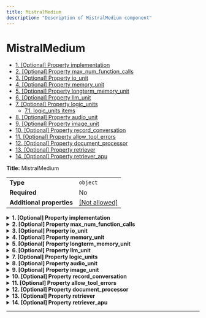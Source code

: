 ```yaml
---
title: MistralMedium
description: "Description of MistralMedium component"
---
```

# MistralMedium

- [1. [Optional] Property implementation](#implementation)
- [2. [Optional] Property max_num_function_calls](#max_num_function_calls)
- [3. [Optional] Property io_unit](#io_unit)
- [4. [Optional] Property memory_unit](#memory_unit)
- [5. [Optional] Property longterm_memory_unit](#longterm_memory_unit)
- [6. [Optional] Property llm_unit](#llm_unit)
- [7. [Optional] Property logic_units](#logic_units)
  - [7.1. logic_units items](#autogenerated_heading_2)
- [8. [Optional] Property audio_unit](#audio_unit)
- [9. [Optional] Property image_unit](#image_unit)
- [10. [Optional] Property record_conversation](#record_conversation)
- [11. [Optional] Property allow_tool_errors](#allow_tool_errors)
- [12. [Optional] Property document_processor](#document_processor)
- [13. [Optional] Property retriever](#retriever)
- [14. [Optional] Property retriever_apu](#retriever_apu)

**Title:** MistralMedium

|                           |                                                         |
| ------------------------- | ------------------------------------------------------- |
| **Type**                  | `object`                                                |
| **Required**              | No                                                      |
| **Additional properties** | [[Not allowed]](# "Additional Properties not allowed.") |

<details>
<summary>
<strong> <a name="implementation"></a>1. [Optional] Property implementation</strong>  

</summary>
<blockquote>

|              |         |
| ------------ | ------- |
| **Type**     | `const` |
| **Required** | No      |

Specific value: `"MistralMedium"`

</blockquote>
</details>

<details>
<summary>
<strong> <a name="max_num_function_calls"></a>2. [Optional] Property max_num_function_calls</strong>  

</summary>
<blockquote>

**Title:** Max Num Function Calls

|              |           |
| ------------ | --------- |
| **Type**     | `integer` |
| **Required** | No        |
| **Default**  | `10`      |

**Description:** The maximum number of function calls to make in a single request.

</blockquote>
</details>

<details>
<summary>
<strong> <a name="io_unit"></a>3. [Optional] Property io_unit</strong>  

</summary>
<blockquote>

|              |                                |
| ------------ | ------------------------------ |
| **Type**     | [`Reference[IOUnit]`](/docs/components/iounit/overview)            |
| **Required** | No                             |
| **Default**  | `{"implementation": "IOUnit"}` |

</blockquote>
</details>

<details>
<summary>
<strong> <a name="memory_unit"></a>4. [Optional] Property memory_unit</strong>  

</summary>
<blockquote>

|              |                                    |
| ------------ | ---------------------------------- |
| **Type**     | [`Reference[MemoryUnit]`](/docs/components/memoryunit/overview)            |
| **Required** | No                                 |
| **Default**  | `{"implementation": "MemoryUnit"}` |

</blockquote>
</details>

<details>
<summary>
<strong> <a name="longterm_memory_unit"></a>5. [Optional] Property longterm_memory_unit</strong>  

</summary>
<blockquote>

|              |                                 |
| ------------ | ------------------------------- |
| **Type**     | [`Reference[LongTermMemoryUnit]`](/docs/components/longtermmemoryunit/overview) |
| **Required** | No                              |
| **Default**  | `null`                          |

</blockquote>
</details>

<details>
<summary>
<strong> <a name="llm_unit"></a>6. [Optional] Property llm_unit</strong>  

</summary>
<blockquote>

|              |                                                                      |
| ------------ | -------------------------------------------------------------------- |
| **Type**     | [`Reference[LLMUnit]`](/docs/components/llmunit/overview)                                                 |
| **Required** | No                                                                   |
| **Default**  | `{"implementation": "MistralGPT", "model": "mistral-medium-latest"}` |

</blockquote>
</details>

<details>
<summary>
<strong> <a name="logic_units"></a>7. [Optional] Property logic_units</strong>  

</summary>
<blockquote>

**Title:** Logic Units

|              |                                 |
| ------------ | ------------------------------- |
| **Type**     | `array of [Reference[LogicUnit]](/docs/components/logicunit/overview)` |
| **Required** | No                              |
| **Default**  | `[]`                            |

|                      | Array restrictions |
| -------------------- | ------------------ |
| **Min items**        | N/A                |
| **Max items**        | N/A                |
| **Items unicity**    | False              |
| **Additional items** | False              |
| **Tuple validation** | See below          |

| Each item of this array must be         | Description |
| --------------------------------------- | ----------- |
| [logic_units items](#logic_units_items) | -           |

### <a name="autogenerated_heading_2"></a>7.1. logic_units items

|              |                                                                 |
| ------------ | --------------------------------------------------------------- |
| **Type**     | [`Reference[LogicUnit]`](/docs/components/logicunit/overview)                                          |
| **Required** | No                                                              |
| **Default**  | `{"implementation": "eidolon_ai_sdk.apu.logic_unit.LogicUnit"}` |

</blockquote>
</details>

<details>
<summary>
<strong> <a name="audio_unit"></a>8. [Optional] Property audio_unit</strong>  

</summary>
<blockquote>

|              |                        |
| ------------ | ---------------------- |
| **Type**     | [`Reference[AudioUnit]`](/docs/components/audiounit/overview) |
| **Required** | No                     |
| **Default**  | `null`                 |

</blockquote>
</details>

<details>
<summary>
<strong> <a name="image_unit"></a>9. [Optional] Property image_unit</strong>  

</summary>
<blockquote>

|              |                        |
| ------------ | ---------------------- |
| **Type**     | [`Reference[ImageUnit]`](/docs/components/imageunit/overview) |
| **Required** | No                     |
| **Default**  | `null`                 |

</blockquote>
</details>

<details>
<summary>
<strong> <a name="record_conversation"></a>10. [Optional] Property record_conversation</strong>  

</summary>
<blockquote>

**Title:** Record Conversation

|              |           |
| ------------ | --------- |
| **Type**     | `boolean` |
| **Required** | No        |
| **Default**  | `true`    |

</blockquote>
</details>

<details>
<summary>
<strong> <a name="allow_tool_errors"></a>11. [Optional] Property allow_tool_errors</strong>  

</summary>
<blockquote>

**Title:** Allow Tool Errors

|              |           |
| ------------ | --------- |
| **Type**     | `boolean` |
| **Required** | No        |
| **Default**  | `true`    |

</blockquote>
</details>

<details>
<summary>
<strong> <a name="document_processor"></a>12. [Optional] Property document_processor</strong>  

</summary>
<blockquote>

|              |                                           |
| ------------ | ----------------------------------------- |
| **Type**     | [`Reference[DocumentProcessor]`](/docs/components/documentprocessor/overview)            |
| **Required** | No                                        |
| **Default**  | `{"implementation": "DocumentProcessor"}` |

</blockquote>
</details>

<details>
<summary>
<strong> <a name="retriever"></a>13. [Optional] Property retriever</strong>  

</summary>
<blockquote>

|              |                                   |
| ------------ | --------------------------------- |
| **Type**     | [`Reference[Retriever]`](/docs/components/retriever/overview)            |
| **Required** | No                                |
| **Default**  | `{"implementation": "Retriever"}` |

</blockquote>
</details>

<details>
<summary>
<strong> <a name="retriever_apu"></a>14. [Optional] Property retriever_apu</strong>  

</summary>
<blockquote>

|              |                  |
| ------------ | ---------------- |
| **Type**     | [`Reference[APU]`](/docs/components/apu/overview) |
| **Required** | No               |
| **Default**  | `null`           |

</blockquote>
</details>

----------------------------------------------------------------------------------------------------------------------------
